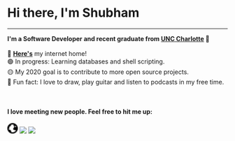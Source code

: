 # Hi there, I'm Shubham 

---

<b>I'm a Software Developer and recent graduate from [UNC Charlotte][uncc] 🤙 </b>  <br>  
🏡 [<b>Here's</b>][website] my internet home!<br>🟢 In progress: Learning databases and shell scripting.<br>🟡 My 2020 goal is to contribute to more open source projects.<br>🎨 Fun fact: I love to draw, play guitar and listen to podcasts in my free time.  
 
 
 <br>
 
 
#### I love meeting new people. Feel free to hit me up:  
[<img width="24px" src="https://raw.githubusercontent.com/iconic/open-iconic/master/svg/globe.svg"/>][website]
[<img width="24px" src="https://cdn.jsdelivr.net/npm/simple-icons@v3/icons/twitter.svg" />][twitter]
[<img width="24px" src="https://cdn.jsdelivr.net/npm/simple-icons@v3/icons/linkedin.svg" />][linkedin]
<br />








[website]: https://thatshubham.com/
[twitter]: https://twitter.com/ecstaticdonut
[instagram]: https://instagram.com/thatshubham
[linkedin]: https://linkedin.com/in/thatshubham
[uncc]: https://www.uncc.edu/

